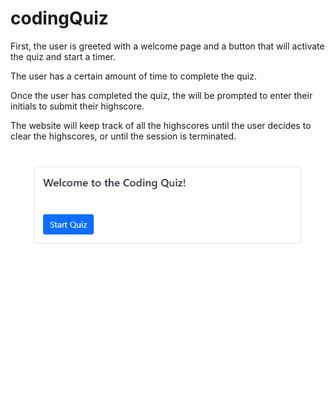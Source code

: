 # codingQuiz

First, the user is greeted with a welcome page and a button that will activate the quiz and start a timer. 

The user has a certain amount of time to complete the quiz. 

Once the user has completed the quiz, the will be prompted to enter their initials to submit their highscore.

The website will keep track of all the highscores until the user decides to clear the highscores, or until the session is terminated. 


![Alt text](img1.PNG?raw=true "Title")
